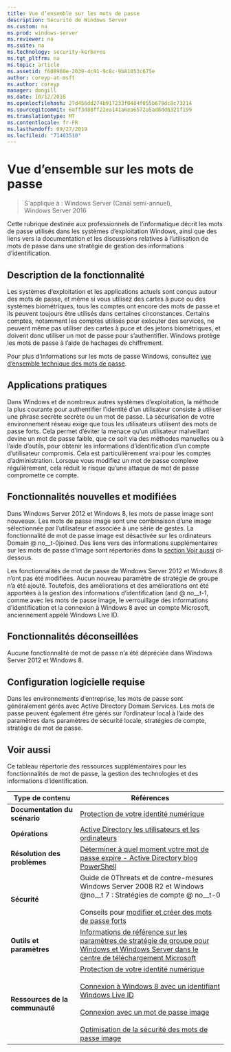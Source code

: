 ```yaml
---
title: Vue d’ensemble sur les mots de passe
description: Sécurité de Windows Server
ms.custom: na
ms.prod: windows-server
ms.reviewer: na
ms.suite: na
ms.technology: security-kerberos
ms.tgt_pltfrm: na
ms.topic: article
ms.assetid: f608960e-2039-4c91-9c8c-9b81053c675e
author: coreyp-at-msft
ms.author: coreyp
manager: dongill
ms.date: 10/12/2016
ms.openlocfilehash: 27d456dd274b917233f0484f055b679dc8c73214
ms.sourcegitcommit: 6aff3d88ff22ea141a6ea6572a5ad8dd6321f199
ms.translationtype: MT
ms.contentlocale: fr-FR
ms.lasthandoff: 09/27/2019
ms.locfileid: "71403510"
---
```

# <a name="passwords-overview"></a>Vue d’ensemble sur les mots de passe

>S'applique à : Windows Server (Canal semi-annuel), Windows Server 2016

Cette rubrique destinée aux professionnels de l’informatique décrit les mots de passe utilisés dans les systèmes d’exploitation Windows, ainsi que des liens vers la documentation et les discussions relatives à l’utilisation de mots de passe dans une stratégie de gestion des informations d’identification.

## <a name="BKMK_OVER"></a>Description de la fonctionnalité
Les systèmes d’exploitation et les applications actuels sont conçus autour des mots de passe, et même si vous utilisez des cartes à puce ou des systèmes biométriques, tous les comptes ont encore des mots de passe et ils peuvent toujours être utilisés dans certaines circonstances. Certains comptes, notamment les comptes utilisés pour exécuter des services, ne peuvent même pas utiliser des cartes à puce et des jetons biométriques, et doivent donc utiliser un mot de passe pour s’authentifier. Windows protège les mots de passe à l’aide de hachages de chiffrement.

Pour plus d’informations sur les mots de passe Windows, consultez [vue d’ensemble technique des mots de passe](https://technet.microsoft.com/library/hh994558(WS.10).aspx).

## <a name="BKMK_APP"></a>Applications pratiques
Dans Windows et de nombreux autres systèmes d’exploitation, la méthode la plus courante pour authentifier l’identité d’un utilisateur consiste à utiliser une phrase secrète secrète ou un mot de passe. La sécurisation de votre environnement réseau exige que tous les utilisateurs utilisent des mots de passe forts. Cela permet d’éviter la menace qu’un utilisateur malveillant devine un mot de passe faible, que ce soit via des méthodes manuelles ou à l’aide d’outils, pour obtenir les informations d’identification d’un compte d’utilisateur compromis. Cela est particulièrement vrai pour les comptes d’administration. Lorsque vous modifiez un mot de passe complexe régulièrement, cela réduit le risque qu’une attaque de mot de passe compromette ce compte.

## <a name="BKMK_NEW"></a>Fonctionnalités nouvelles et modifiées
Dans Windows Server 2012 et Windows 8, les mots de passe image sont nouveaux. Les mots de passe image sont une combinaison d’une image sélectionnée par l’utilisateur et associée à une série de gestes. La fonctionnalité de mot de passe image est désactivée sur les ordinateurs Domain @ no__t-0joined. Des liens vers des informations supplémentaires sur les mots de passe d’image sont répertoriés dans la [section Voir aussi](#BKMK_LINKS) ci-dessous.

Les fonctionnalités de mot de passe de Windows Server 2012 et Windows 8 n’ont pas été modifiées. Aucun nouveau paramètre de stratégie de groupe n’a été ajouté. Toutefois, des améliorations et des améliorations ont été apportées à la gestion des informations d’identification \(and @ no__t-1, comme avec les mots de passe image, le verrouillage des informations d’identification et la connexion à Windows 8 avec un compte Microsoft, anciennement appelé Windows Live ID.

## <a name="BKMK_DEP"></a>Fonctionnalités déconseillées
Aucune fonctionnalité de mot de passe n’a été dépréciée dans Windows Server 2012 et Windows 8.

## <a name="BKMK_SOFT"></a>Configuration logicielle requise
Dans les environnements d’entreprise, les mots de passe sont généralement gérés avec Active Directory Domain Services. Les mots de passe peuvent également être gérés sur l’ordinateur local à l’aide des paramètres dans paramètres de sécurité locale, stratégies de compte, stratégie de mot de passe.

## <a name="BKMK_LINKS"></a>Voir aussi
Ce tableau répertorie des ressources supplémentaires pour les fonctionnalités de mot de passe, la gestion des technologies et des informations d’identification.

|Type de contenu|Références|
|--------|-------|
|**Documentation du scénario**|[Protection de votre identité numérique](http://blogs.msdn.com/b/b8/archive/2011/12/14/protecting-your-digital-identity.aspx)|
|**Opérations**|[Active Directory les utilisateurs et les ordinateurs](https://technet.microsoft.com/library/cc754217.aspx)|
|**Résolution des problèmes**|[Déterminer à quel moment votre mot de passe expire \- Active Directory blog PowerShell](http://blogs.msdn.com/b/adpowershell/archive/2010/08/09/9970198.aspx)|
|**Sécurité**| Guide de 0Threats et de contre-mesures Windows Server 2008 R2 et Windows @no__t 7 : Stratégies de compte @ no__t-0<br /><br />Conseils pour [modifier et créer des mots de passe forts](https://www.microsoft.com/security/online-privacy/passwords-create.aspx)|
|**Outils et paramètres**|[Informations de référence sur les paramètres de stratégie de groupe pour Windows et Windows Server dans le centre de téléchargement Microsoft](https://www.microsoft.com/download/en/details.aspx?amp;displaylang=en&displaylang=en&id=25250)|
|**Ressources de la communauté**|[Protection de votre identité numérique](http://blogs.msdn.com/b/b8/archive/2011/12/14/protecting-your-digital-identity.aspx)<br /><br />[Connexion à Windows 8 avec un identifiant Windows Live ID](http://blogs.msdn.com/b/b8/archive/2011/09/26/signing-in-to-windows-8-with-a-windows-live-id.aspx)<br /><br />[Connexion avec un mot de passe image](http://blogs.msdn.com/b/b8/archive/2011/12/16/signing-in-with-a-picture-password.aspx)<br /><br />[Optimisation de la sécurité des mots de passe image](http://blogs.msdn.com/b/b8/archive/2011/12/19/optimizing-picture-password-security.aspx)|


